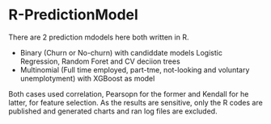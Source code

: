 # R-PredictionModel

There are 2 prediction mdodels here both written in R.

- Binary (Churn or No-churn) with candiddate models Logistic Regression, Random Foret and CV deciion trees
- Multinomial (Full time employed, part-tme, not-looking and voluntary unemplotyment) with XGBoost as model

Both cases used correlation, Pearsopn for the former and Kendall for he latter, for feature selection.
As the results are sensitive, only the R codes are published and generated charts and ran log files are excluded.

